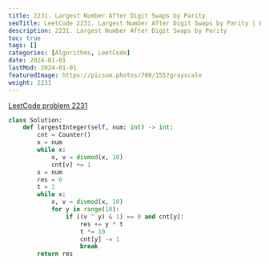 ```yaml
---
title: 2231. Largest Number After Digit Swaps by Parity
seoTitle: LeetCode 2231. Largest Number After Digit Swaps by Parity | Python solution and explanation
description: 2231. Largest Number After Digit Swaps by Parity
toc: true
tags: []
categories: [Algorithms, LeetCode]
date: 2024-01-01
lastMod: 2024-01-01
featuredImage: https://picsum.photos/700/155?grayscale
weight: 2231
---
```


[LeetCode problem 2231](https://leetcode.com/problems/largest-number-after-digit-swaps-by-parity/)

```python
class Solution:
    def largestInteger(self, num: int) -> int:
        cnt = Counter()
        x = num
        while x:
            x, v = divmod(x, 10)
            cnt[v] += 1
        x = num
        res = 0
        t = 1
        while x:
            x, v = divmod(x, 10)
            for y in range(10):
                if ((v ^ y) & 1) == 0 and cnt[y]:
                    res += y * t
                    t *= 10
                    cnt[y] -= 1
                    break
        return res

```
